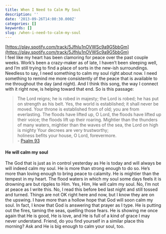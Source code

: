 ```yaml
---
title: When I Need to Calm My Soul
description: ''
date: '2013-09-26T14:00:30.000Z'
categories: []
keywords: []
slug: /when-i-need-to-calm-my-soul
---
```

[https://play.spotify.com/track/5Jfhlu1nOVWSc9a9G5bbGm](https://play.spotify.com/track/5Jfhlu1nOVWSc9a9G5bbGm)  
I feel like my heart has been clamoring for peace over the past couple weeks. Work’s been a crazy-maker as of late, I haven’t been sleeping well, and I’m still trying to find a place of sorts in the new-ish surroundings. Needless to say, I need something to calm my soul right about now. I need something to remind me more consistently of the peace that is available to me throughout the day (and night). And I think this song, the way I connect with it right now, is helping toward that end. So is this passage:
> The Lord reigns; he is robed in majesty; the Lord is robed; he has put on strength as his belt. Yes, the world is established; it shall never be moved. Your throne is established from of old; you are from everlasting. The floods have lifted up, O Lord, the floods have lifted up their voice; the floods lift up their roaring. Mightier than the thunders of many waters, mightier than the waves of the sea, the Lord on high is mighty Your decrees are very trustworthy;  
> holiness befits your house, O Lord, forevermore.  
> \- [Psalm 93](http://www.biblegateway.com/passage/?search=psalm%2093&version=ESV)
#### He will calm my soul
The God that is just as in control yesterday as He is today and will always be will indeed calm my soul. He is more than strong enough to do so. He’s more than loving enough to bring peace to calamity. He is mightier than the tempest in my heart. The flood waters in which my soul some days feels it is drowning are but ripples to Him. Yes, Him, He will calm my soul.
No, I’m not at peace as I write this. No, I read this before bed last night and still tossed and turned. Things are not OK right here and now, but I know they are on the upswing. I have more than a hollow hope that God will soon calm my soul. In fact, I know that God is answering that prayer as I type. He is putting out the fires, taming the seas, quelling those fears. He is showing me once again that He is good, He is love, and He is full of a kind of grace I may never understand. Friend, do you find yourself in a similar place this morning? Ask and He is big enough to calm your soul, too.
